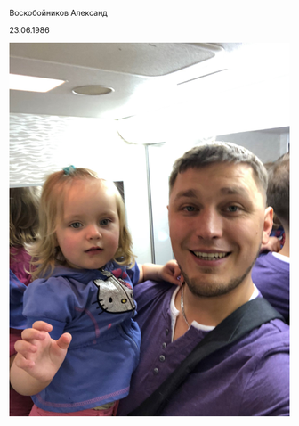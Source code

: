Воскобойников
Александ

23.06.1986

![Моё фото](https://github.com/Vaska13/obo-mne/blob/main/12.jpg)